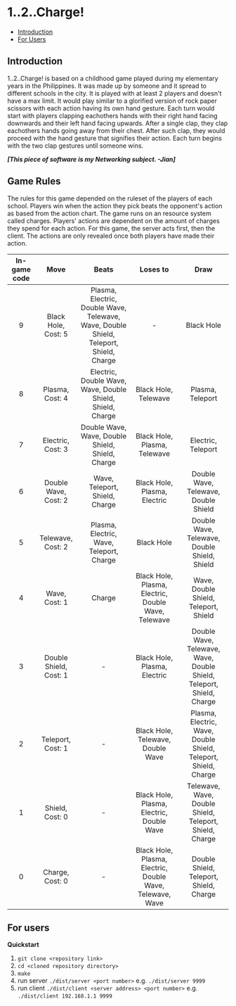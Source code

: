 # 1..2..Charge!

* [Introduction](#introduction)
* [For Users](#for-users)

## Introduction

1..2..Charge! is based on a childhood game played during my elementary years in the Philippines. It was made up by someone and it spread to different schools in the city. It is played with at least 2 players and doesn't have a max limit. It would play similar to a glorified version of rock paper scissors with each action having its own hand gesture. Each turn would start with players clapping eachothers hands with their right hand facing downwards and their left hand facing upwards. After a single clap, they clap eachothers hands going away from their chest. After such clap, they would proceed with the hand gesture that signifies their action. Each turn begins with the two clap gestures until someone wins.

***[This piece of software is my Networking subject. -Jian]***

## Game Rules

The rules for this game depended on the ruleset of the players of each school. Players win when the action they pick beats the opponent's action as based from the action chart. The game runs on an resource system called charges. Players' actions are dependent on the amount of charges they spend for each action. For this game, the server acts first, then the client. The actions are only revealed once both players have made their action.

| In-game code |          Move          |                                          Beats                                         |                          Loses to                         |                                 Draw                                 |
|:------------:|:----------------------:|:--------------------------------------------------------------------------------------:|:---------------------------------------------------------:|:--------------------------------------------------------------------:|
|       9      |   Black Hole, Cost: 5  | Plasma, Electric, Double Wave, Telewave, Wave, Double Shield, Teleport, Shield, Charge |                             -                             |                              Black Hole                              |
|       8      |     Plasma, Cost: 4    |               Electric, Double Wave, Wave, Double Shield, Shield, Charge               |                    Black Hole, Telewave                   |                           Plasma, Teleport                           |
|       7      |    Electric, Cost: 3   |                    Double Wave, Wave, Double Shield, Shield, Charge                    |                Black Hole, Plasma, Telewave               |                          Electric, Teleport                          |
|       6      |  Double Wave, Cost: 2  |                             Wave, Teleport, Shield, Charge                             |                Black Hole, Plasma, Electric               |                 Double Wave, Telewave, Double Shield                 |
|       5      |    Telewave, Cost: 2   |                        Plasma, Electric, Wave, Teleport, Charge                        |                         Black Hole                        |             Double Wave, Telewave, Double Shield, Shield             |
|       4      |      Wave, Cost: 1     |                                         Charge                                         |    Black Hole, Plasma, Electric, Double Wave, Telewave    |                 Wave, Double Shield, Teleport, Shield                |
|       3      | Double Shield, Cost: 1 |                                            -                                           |                Black Hole, Plasma, Electric               | Double Wave, Telewave, Wave, Double Shield, Teleport, Shield, Charge |
|       2      |    Teleport, Cost: 1   |                                            -                                           |             Black Hole, Telewave, Double Wave             |    Plasma, Electric, Wave, Double Shield, Teleport, Shield, Charge   |
|       1      |     Shield, Cost: 0    |                                            -                                           |         Black Hole, Plasma, Electric, Double Wave         |        Telewave, Wave, Double Shield, Teleport, Shield, Charge       |
|       0      |     Charge, Cost: 0    |                                            -                                           | Black Hole, Plasma, Electric, Double Wave, Telewave, Wave |                Double Shield, Teleport, Shield, Charge               |

## For users

**Quickstart**

1. `git clone <repository link>`
2. `cd <cloned repository directory>`
3. `make`
4. run server `./dist/server <port number>` e.g. `./dist/server 9999`
5. run client `./dist/client <server address> <port number>` e.g. `./dist/client 192.168.1.1 9999`

